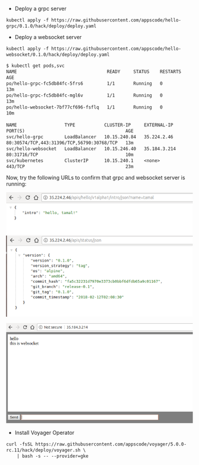 - Deploy a grpc server

```console
kubectl apply -f https://raw.githubusercontent.com/appscode/hello-grpc/0.1.0/hack/deploy/deploy.yaml
```

- Deploy a websocket server

```console
kubectl apply -f https://raw.githubusercontent.com/appscode/hello-websocket/0.1.0/hack/deploy/deploy.yaml
```


```console
$ kubectl get pods,svc
NAME                                  READY     STATUS    RESTARTS   AGE
po/hello-grpc-fc5db84fc-5frs6         1/1       Running   0          13m
po/hello-grpc-fc5db84fc-mgl6v         1/1       Running   0          13m
po/hello-websocket-7bf77cf696-fsflq   1/1       Running   0          10m

NAME                  TYPE           CLUSTER-IP     EXTERNAL-IP    PORT(S)                                      AGE
svc/hello-grpc        LoadBalancer   10.15.240.84   35.224.2.46    80:30574/TCP,443:31396/TCP,56790:30768/TCP   13m
svc/hello-websocket   LoadBalancer   10.15.246.40   35.184.3.214   80:31716/TCP                                 10m
svc/kubernetes        ClusterIP      10.15.240.1    <none>         443/TCP                                      23m
```

Now, try the following URLs to confirm that grpc and websocket server is running:

![grpc-intro](/images/demo-grpc-intro.png)
![grpc-status](/images/demo-grpc-status.png)

![ws](/images/demo-ws.png)

- Install Voyager Operator
```console
curl -fsSL https://raw.githubusercontent.com/appscode/voyager/5.0.0-rc.11/hack/deploy/voyager.sh \
    | bash -s -- --provider=gke
```

